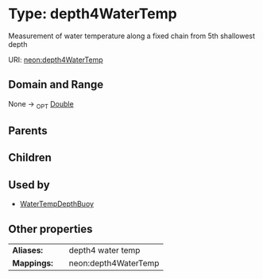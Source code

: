 
# Type: depth4WaterTemp


Measurement of water temperature along a fixed chain from 5th shallowest depth

URI: [neon:depth4WaterTemp](https://data.neonscience.org/depth4WaterTemp)


## Domain and Range

None ->  <sub>OPT</sub> [Double](types/Double.md)

## Parents


## Children


## Used by

 * [WaterTempDepthBuoy](WaterTempDepthBuoy.md)

## Other properties

|  |  |  |
| --- | --- | --- |
| **Aliases:** | | depth4 water temp |
| **Mappings:** | | neon:depth4WaterTemp |

